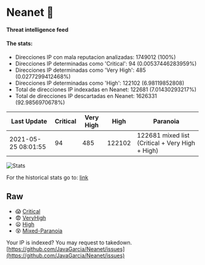 # Neanet :hocho:
#### Threat intelligence feed
#### The stats:

- Direcciones IP con mala reputacion analizadas: 1749012 (100%)
- Direcciones IP determinadas como 'Critical':  94 (0.00537446283959%)
- Direcciones IP determinadas como 'Very High':  485 (0.0277299412468%)
- Direcciones IP determinadas como 'High':  122102 (6.98119852808)
- Total de direcciones IP indexadas en Neanet:  122681 (7.01430293217%)
- Total de direcciones IP descartadas en Neanet:  1626331 (92.9856970678%)

| Last Update | Critical | Very High | High | Paranoia |
| --- | --- | --- | --- | --- |
| 2021-05-25 08:01:55 | 94 | 485 | 122102 | 122681 mixed list (Critical + Very High + High)|

![Stats](https://docs.google.com/spreadsheets/d/e/2PACX-1vSnaNMIXVabIpDJjufMlzH7poXnshF3mgd8Is1g9ytUEzVsP5my4Trn8f-xkoLLQ38xpL3HtmUexLo6/pubchart?oid=501124687&format=image)

For the historical stats go to: [link](/stats.csv)
## Raw
- :scream: [Critical](https://raw.githubusercontent.com/JavaGarcia/Neanet/master/blacklists/neanet_critical.txt)
- :fearful: [VeryHigh](https://raw.githubusercontent.com/JavaGarcia/Neanet/master/blacklists/neanet_veryHigh.txtt)
- :frowning: [High](https://raw.githubusercontent.com/JavaGarcia/Neanet/master/blacklists/neanet_high.txt)
- :dizzy_face: [Mixed-Paranoia](https://raw.githubusercontent.com/JavaGarcia/Neanet/master/blacklists/neanet_all.txt)


Your IP is indexed? You may request to takedown. [https://github.com/JavaGarcia/Neanet/issues](https://github.com/JavaGarcia/Neanet/issues)





































































































































































































































































































































































































































































































































































































































































































































































































































































































































































































































































































































































































































































































































































































































































































































































































































































































































































































































































































































































































































































































































































































































































































































































































































































































































































































































































































































































































































































































































































































































































































































































































































































































































































































































































































































































































































































































































































































































































































































































































































































































































































































































































































































































































































































































































































































































































































































































































































































































































































































































































































































































































































































































































































































































































































































































































































































































































































































































































































































































































































































































































































































































































































































































































































































































































































































































































































































































































